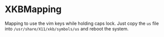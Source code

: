 # XKBMapping

Mapping to use the vim keys while holding caps lock. Just copy the `us` file into `/usr/share/X11/xkb/symbols/us` and reboot the system.
